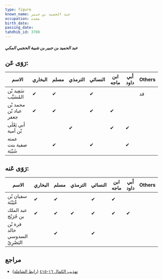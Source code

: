```yaml
---
type: figure
known_name: عبد الحميد بن جبير
occupation: محدث
birth_date:
passing_date:
tahdhib_id: 3708
---
```

##### عبد الحميد بن جبير بن شيبة الحجبي المكي

## رَوَى عَن:
| الاسم                  | البخاري | مسلم | الترمذي | النسائي | ابن ماجه | أبي داود | Others |
| ---------------------- | ------- | ---- | ------- | ------- | -------- | -------- | ------ |
| سَعِيد بْن المُسَيَّب  | ✔       | ✔    |         | ✔       |          |          | قد     |
| محمد بْن عباد بْن جعفر | ✔       | ✔    |         | ✔       | ✔        |          |        |
| أبي يَعْلَى بْن أمية   |         |      | ✔       |         | ✔        | ✔        |        |
| عمته صفية بنت شَيْبَة  |         | ✔    |         | ✔       |          | ✔        |        |
## رَوَى عَنه:
| الاسم                           | البخاري | مسلم | الترمذي | النسائي | ابن ماجه | أبي داود | Others |
| ------------------------------- | ------- | ---- | ------- | ------- | -------- | -------- | ------ |
| سفيان بْن عُيَيْنَة             | ✔       | ✔    |         | ✔       | ✔        |          |        |
| عبد الملك بن جُرَيْج            | ✔       | ✔    | ✔       | ✔       | ✔        | ✔        |        |
| قرة بْن خالد السدوسي البَصْرِيّ |         | ✔    |         | ✔       |          |          |        |
## مراجع
- [تهذيب الكمال ١٦-٤١٥](obsidian://open?vault=Tahdhib-al-Kamal&file=Figures/٣٧٠٨-عبد%20الحميد%20بن%20جبير%20بن%20شيبة%20الحجبي%20المكي) ([رابط الشاملة](https://shamela.ws/book/3722/8408))